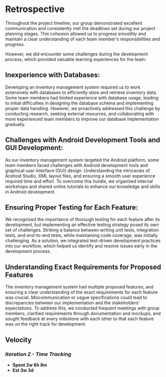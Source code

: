 # Retrospective

Throughout the project timeline, our group demonstrated excellent communication and consistently met the deadlines set during our project planning stages. This cohesion allowed us to progress smoothly and maintain a clear understanding of each team member's responsibilities and progress.

However, we did encounter some challenges during the development process, which provided valuable learning experiences for the team:

## **Inexperience with Databases:**

Developing an inventory management system required us to work extensively with databases to efficiently store and retrieve inventory data. Some team members had limited experience with database usage, leading to initial difficulties in designing the database schema and implementing proper data handling. However, we proactively addressed this challenge by conducting research, seeking external resources, and collaborating with more experienced team members to improve our database implementation gradually.

## **Challenges with Android Development Tools and GUI Development:**

As our inventory management system targeted the Android platform, some team members faced challenges with Android development tools and graphical user interface (GUI) design. Understanding the intricacies of Android Studio, XML layout files, and ensuring a smooth user experience required time and effort. To overcome this hurdle, we organized internal workshops and shared online tutorials to enhance our knowledge and skills in Android development.

## **Ensuring Proper Testing for Each Feature:**

We recognized the importance of thorough testing for each feature after its development, but implementing an effective testing strategy posed its own set of challenges. Striking a balance between writing unit tests, integration tests, and end-to-end tests, while maintaining code coverage, was initially challenging. As a solution, we integrated test-driven development practices into our workflow, which helped us identify and resolve issues early in the development process.

## **Understanding Exact Requirements for Proposed Features**

The inventory management system had multiple proposed features, and ensuring a clear understanding of the exact requirements for each feature was crucial. Miscommunication or vague specifications could lead to discrepancies between our implementation and the stakeholders' expectations. To address this, we conducted frequent meetings with group members, clarified requirements through documentation and mockups, and sought feedback at every milestone with each other to that each feature was on the right track for development.

## **Velocity**

### *Iteration 2 - Time Tracking*

- **Spent 2w 6h 8m**
- **Est 3w 3d**
